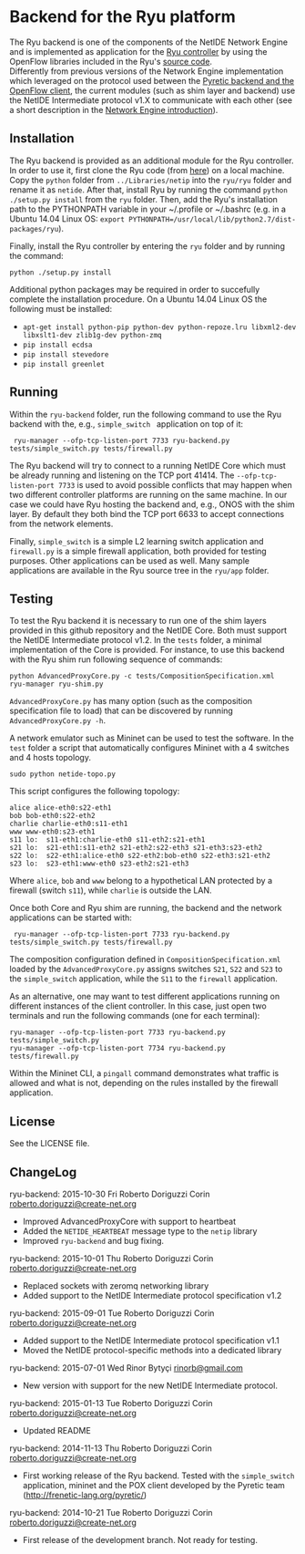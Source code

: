 # Backend for the Ryu platform

The Ryu backend is one of the components of the NetIDE Network Engine and is implemented as application for the [Ryu controller](http://osrg.github.io/ryu/) by using the OpenFlow libraries included in the Ryu's [source code](https://github.com/osrg/ryu).  
Differently from previous versions of the Network Engine implementation which leveraged on the protocol used between the [Pyretic backend and the OpenFlow client](http://www.cs.princeton.edu/~jrex/papers/pyretic13.pdf), the current modules (such as shim layer and backend) use the NetIDE Intermediate protocol v1.X to communicate with each other (see a short description in the [Network Engine introduction](https://github.com/fp7-netide/Engine)).

## Installation

The Ryu backend is provided as an additional module for the Ryu controller. In order to use it, first clone the Ryu code (from [here](https://github.com/osrg/ryu)) on a local machine. Copy the ```python``` folder from ```../Libraries/netip``` into the ```ryu/ryu``` folder and rename it as ```netide```. After that, install Ryu by running the command ```python ./setup.py install``` from the ```ryu``` folder.
Then, add the Ryu's installation path to the PYTHONPATH variable in your ~/.profile or ~/.bashrc (e.g. in a Ubuntu 14.04 Linux OS: ```export PYTHONPATH=/usr/local/lib/python2.7/dist-packages/ryu```).

Finally, install the Ryu controller by entering the ```ryu``` folder and by running the command:

```python ./setup.py install```

Additional python packages may be required in order to succefully complete the installation procedure. On a Ubuntu 14.04 Linux OS the following must be installed:
* ```apt-get install python-pip python-dev python-repoze.lru libxml2-dev libxslt1-dev zlib1g-dev python-zmq```
* ```pip install ecdsa```
* ```pip install stevedore```
* ```pip install greenlet```

## Running
Within the  ```ryu-backend``` folder, run the following command to use the Ryu backend with the, e.g., ```simple_switch ``` application on top of it:

``` ryu-manager --ofp-tcp-listen-port 7733 ryu-backend.py tests/simple_switch.py tests/firewall.py```

The Ryu backend will try to connect to a running NetIDE Core which must be already running and listening on the TCP port 41414.
The ```--ofp-tcp-listen-port 7733``` is used to avoid possible conflicts that may happen when two different controller platforms are running on the same machine. In our case we could have Ryu hosting the backend and, e.g., ONOS with the shim layer. By default they both bind the TCP port 6633 to accept connections from the network elements.

Finally, ```simple_switch``` is a simple L2 learning switch application and ```firewall.py``` is a simple firewall application, both provided for testing purposes. Other applications can be used as well. Many sample applications are available in the Ryu source tree in the ```ryu/app``` folder.

## Testing

To test the Ryu backend it is necessary to run one of the shim layers provided in this github repository and the NetIDE Core. Both must support the NetIDE Intermediate protocol v1.2.
In the ```tests``` folder, a minimal implementation of the Core is provided.
For instance, to use this backend with the Ryu shim run following sequence of commands:
```
python AdvancedProxyCore.py -c tests/CompositionSpecification.xml
ryu-manager ryu-shim.py
```
```AdvancedProxyCore.py``` has many option (such as the composition specification file to load) that can be discovered by running ```AdvancedProxyCore.py -h```.

A network emulator such as Mininet can be used to test the software. In the ```test``` folder a script that automatically configures Mininet with a 4 switches and 4 hosts topology.
```
sudo python netide-topo.py
```
This script configures the following topology:

```
alice alice-eth0:s22-eth1
bob bob-eth0:s22-eth2
charlie charlie-eth0:s11-eth1
www www-eth0:s23-eth1
s11 lo:  s11-eth1:charlie-eth0 s11-eth2:s21-eth1
s21 lo:  s21-eth1:s11-eth2 s21-eth2:s22-eth3 s21-eth3:s23-eth2
s22 lo:  s22-eth1:alice-eth0 s22-eth2:bob-eth0 s22-eth3:s21-eth2
s23 lo:  s23-eth1:www-eth0 s23-eth2:s21-eth3
```

Where ```alice```, ```bob``` and ```www``` belong to a hypothetical LAN protected by a firewall (switch ```s11```), while ```charlie``` is outside the LAN.

Once both Core and Ryu shim are running, the backend  and the network applications can be started with:

``` ryu-manager --ofp-tcp-listen-port 7733 ryu-backend.py tests/simple_switch.py tests/firewall.py```

The composition configuration defined in ```CompositionSpecification.xml``` loaded by the ```AdvancedProxyCore.py``` assigns switches ```S21```, ```S22``` and ```S23``` to the ```simple_switch``` application, while the ```S11``` to the ```firewall``` application.

As an alternative, one may want to test different applications running on different instances of the client controller. In this case, just open two terminals and run the following commands (one for each terminal):

```
ryu-manager --ofp-tcp-listen-port 7733 ryu-backend.py tests/simple_switch.py
ryu-manager --ofp-tcp-listen-port 7734 ryu-backend.py tests/firewall.py
```

Within the Mininet CLI, a ```pingall``` command demonstrates what traffic is allowed and what is not, depending on the rules installed by the firewall application.

## License

See the LICENSE file.

## ChangeLog

ryu-backend: 2015-10-30 Fri Roberto Doriguzzi Corin <roberto.doriguzzi@create-net.org>

  * Improved AdvancedProxyCore with support to heartbeat
  * Added the ```NETIDE_HEARTBEAT``` message type to the ```netip``` library
  * Improved ```ryu-backend``` and bug fixing.

ryu-backend: 2015-10-01 Thu Roberto Doriguzzi Corin <roberto.doriguzzi@create-net.org>

  * Replaced sockets with zeromq networking library
  * Added support to the NetIDE Intermediate protocol specification v1.2

ryu-backend: 2015-09-01 Tue Roberto Doriguzzi Corin <roberto.doriguzzi@create-net.org>

  * Added support to the NetIDE Intermediate protocol specification v1.1
  * Moved the NetIDE protocol-specific methods into a dedicated library

ryu-backend: 2015-07-01 Wed Rinor Bytyçi <rinorb@gmail.com>

  * New version with support for the new NetIDE Intermediate protocol.

ryu-backend: 2015-01-13 Tue Roberto Doriguzzi Corin <roberto.doriguzzi@create-net.org>

* Updated README

ryu-backend: 2014-11-13 Thu Roberto Doriguzzi Corin <roberto.doriguzzi@create-net.org>

* First working release of the Ryu backend. Tested with the ```simple_switch``` application, mininet and the POX client developed by the Pyretic team (http://frenetic-lang.org/pyretic/)

ryu-backend: 2014-10-21 Tue Roberto Doriguzzi Corin <roberto.doriguzzi@create-net.org>

* First release of the development branch. Not ready for testing.
